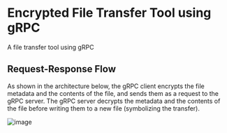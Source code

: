 # Encrypted File Transfer Tool using gRPC
A file transfer tool using gRPC

## Request-Response Flow
As shown in the architecture below, the gRPC client encrypts the file metadata and the contents of the file, and sends them as a request to the gRPC server. The gRPC server 
decrypts the metadata and the contents of the file before writing them to a new file (symbolizing the transfer).

![image](https://github.com/MaryannGitonga/encrypted-file-transfer-tool-gRPC/assets/34104277/b8632526-ff9e-4b62-a2da-d1f17e0ea05c)

